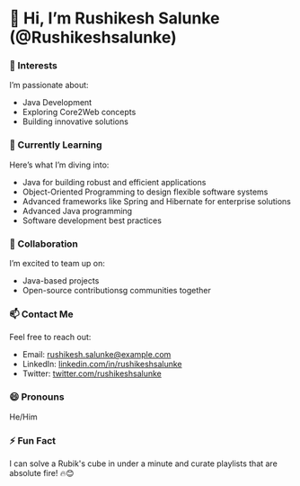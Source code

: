 # 👋 Hi, I’m Rushikesh Salunke (@Rushikeshsalunke)

### 👀 Interests
I’m passionate about:  
- Java Development  
- Exploring Core2Web concepts  
- Building innovative solutions 

### 🌱 Currently Learning  
Here’s what I’m diving into:  
- Java for building robust and efficient applications  
- Object-Oriented Programming to design flexible software systems  
- Advanced frameworks like Spring and Hibernate for enterprise solutions  
- Advanced Java programming  
- Software development best practices  

### 💞️ Collaboration  
I’m excited to team up on:  
- Java-based projects  
- Open-source contributionsg communities together  

### 📫 Contact Me  
Feel free to reach out:  
- Email: [rushikesh.salunke@example.com](mailto:rushikesh.salunke@example.com)  
- LinkedIn: [linkedin.com/in/rushikeshsalunke]((https://www.linkedin.com/in/rushikesh-salunke-096b81175/))  
- Twitter: [twitter.com/rushikeshsalunke](https://twitter.com/rushikeshsalunke)  

### 😄 Pronouns  
He/Him  

### ⚡ Fun Fact  
I can solve a Rubik's cube in under a minute and curate playlists that are absolute fire! 🔥😊
